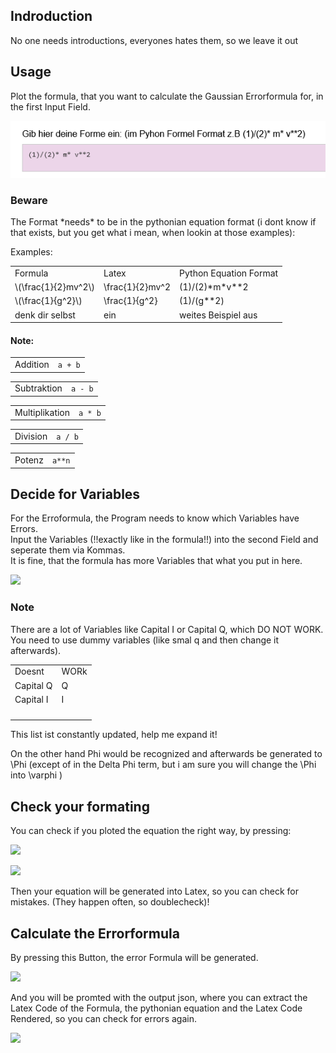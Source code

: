 Indroduction
------------

No one needs introductions, everyones hates them, so we leave it out

Usage
-----

Plot the formula, that you want to calculate the Gaussian Errorformula for, in the first Input Field.

![alt text](https://github.com/captain-joni/errorformulagenerator/blob/main/pictures/pic_1.png?raw=true)

### Beware

The Format \*needs\* to be in the pythonian equation format (i dont know if that exists, but you get what i mean, when lookin at those examples):

Examples:

|     |     |     |
| --- | --- | --- |
| Formula | Latex | Python Equation Format |
| \\(\\frac{1}{2}mv^2\\) | \\frac{1}{2}mv^2 | (1)/(2)\*m\*v\*\*2 |
| \\(\\frac{1}{g^2}\\) | \\frac{1}{g^2} | (1)/(g\*\*2) |
| denk dir selbst | ein | weites Beispiel aus |

#### Note:

|     |     |
| --- | --- |
| Addition | `a + b` |

|     |     |
| --- | --- |
| Subtraktion | `a - b` |

|     |     |
| --- | --- |
| Multiplikation | `a * b` |

|     |     |
| --- | --- |
| Division | `a / b` |

|     |     |
| --- | --- |
| Potenz | `a**n` |

Decide for Variables
--------------------

For the Erroformula, the Program needs to know which Variables have Errors.  
Input the Variables (!!exactly like in the formula!!) into the second Field and seperate them via Kommas.  
It is fine, that the formula has more Variables that what you put in here.

![](api/images/WkHI8NnxxtQx/grafik.png)

### Note

There are a lot of Variables like Capital I or Capital Q, which DO NOT WORK.  
You need to use dummy variables (like smal q and then change it afterwards).

|     |     |
| --- | --- |
| Doesnt | WORk |
| Capital Q | Q   |
| Capital I | I   |
|     |     |
|     |     |
|     |     |
|     |     |

This list ist constantly updated, help me expand it!

On the other hand Phi would be recognized and afterwards be generated to \\Phi (except of in the Delta Phi term, but i am sure you will change the \\Phi into \\varphi )

Check your formating
--------------------

You can check if you ploted the equation the right way, by pressing:

![](api/images/RlwHyi85XCxX/grafik.png)

![](api/images/hrvYEi8Kez1C/grafik.png)

Then your equation will be generated into Latex, so you can check for mistakes. (They happen often, so doublecheck)!

Calculate the Errorformula
--------------------------

By pressing this Button, the error Formula will be generated.

![](api/images/cGE49QI7MKxn/grafik.png)

And you will be promted with the output json, where you can extract the Latex Code of the Formula, the pythonian equation and the Latex Code Rendered, so you can check for errors again.

![](api/images/V7jJTQbjtysL/grafik.png)
